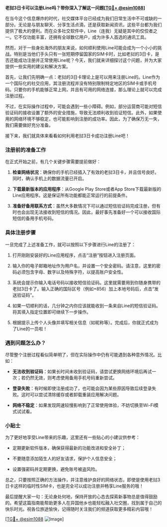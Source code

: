 **老挝3日卡可以注册Line吗？带你深入了解这一问题[[TG💪+ @esim1088](https://t.me/s/esim1088)]**

在当今这个信息爆炸的时代，社交媒体平台已经成为我们日常生活中不可或缺的一部分。无论是与朋友聊天、分享生活点滴，还是获取新闻资讯，这些平台都为我们提供了极大的便利。而在众多社交软件中，Line（连我）无疑是其中的佼佼者之一。它不仅功能丰富，还拥有全球数亿用户，成为许多人首选的通讯工具。

然而，对于一些身处海外的朋友来说，如何顺利使用Line可能会成为一个小小的挑战。特别是当他们手头只有一张短期停留国家的SIM卡时，比如老挝的3日卡，是否还能成功注册并正常使用Line呢？今天，我们就来详细探讨这个问题，并为大家提供一些实用的建议和解决方案。

首先，让我们先明确一点：老挝的3日卡理论上是可以用来注册Line的。Line作为一个国际化的社交应用，其注册流程并没有特别限制特定地区的SIM卡或手机号码。只要你的手机能够正常上网，并且有可用的网络连接，那么理论上就可以完成注册过程。

不过，在实际操作过程中，可能会遇到一些小障碍。例如，部分运营商可能对短信验证码的接收设置了额外的安全措施，导致无法顺利收到验证短信。此外，如果使用的网络环境不够稳定，也可能影响到注册的成功率。因此，为了确保万无一失，我们需要做好充分准备。

接下来，我们就具体来看看如何利用老挝3日卡成功注册Line吧！

### 注册前的准备工作

在正式开始之前，有几个关键步骤需要提前做好：

1. **检查网络状况**：确保你的手机已经插入了有效的老挝3日卡，并且信号良好。同时，确认手机上的数据流量已开启。
   
2. **下载最新版本的应用程序**：从Google Play Store或者App Store下载最新版的Line应用程序。这是保证所有功能都能正常运行的前提条件。

3. **准备好备用联系方式**：虽然大多数情况下可以通过短信验证码完成注册，但有时也会出现无法接收到短信的情况。因此，最好事先准备好一个可以接收国际短信的备用手机号码。

### 具体注册步骤

一旦完成了上述准备工作，就可以按照以下步骤进行Line的注册了：

1. 打开刚刚安装好的Line应用程序，点击“注册”按钮进入注册页面。

2. 输入你的电子邮箱地址作为用户名，并设置一个安全密码。请注意，这里的密码必须包含字母、数字以及特殊字符，以提高账户安全性。

3. 系统会提示你输入电话号码以接收短信验证码。这里就需要用到你随身携带的老挝3日卡了。输入正确的国际区号（例如+856）加上本地号码后，点击“发送验证码”。

4. 如果一切顺利的话，几分钟之内你应该就能收到一条来自Line的短信验证码。将其填入指定位置即可继续下一步操作。

5. 根据提示上传个人头像并填写相关信息（如昵称等）。完成后，你就正式成为了Line的一员啦！

### 遇到问题怎么办？

尽管整个注册过程看似简单明了，但在实际操作中仍有可能遇到各种意外情况。比如：

- **无法收到验证码**：如果长时间未收到验证码，请尝试更换网络环境后再试一次；若仍然无效，则考虑使用备用手机号码重新尝试。
  
- **登录失败**：有时候即使注册成功了，也可能会因为某些原因导致后续登录失败。这时可以尝试清除缓存或者卸载重装应用解决问题。

- **网络不稳定**：如果发现网速较慢影响到了正常使用体验，不妨切换至Wi-Fi模式试试看。

### 小贴士

为了更好地享受Line带来的乐趣，这里还有一些贴心的小建议供参考：

- 定期更新软件版本，确保获得最新的功能改进和安全补丁；
  
- 不要随意添加陌生人的好友请求，保护个人信息安全；
  
- 设置强密码并定期更换，避免账号被盗风险。

总之，只要按照正确的方法操作，并注意维护良好的网络状态，即使是使用老挝3日卡这样的临时性SIM卡，也是完全可以成功注册并畅享Line服务的哦！

最后提醒大家一句：无论身处何地，保持开放的心态去探索新事物总是值得鼓励的。希望这篇指南能帮助更多人在异国他乡也能轻松融入社交圈，找到属于自己的快乐时光。祝各位旅途愉快，记得随时关注我们的频道获取更多精彩内容哦！

[[TG💪+ @esim1088](https://t.me/s/esim1088) ![Image](https://i.postimg.cc/4NQfJmqS/Snipaste-2025-05-13-00-14-12.png)]